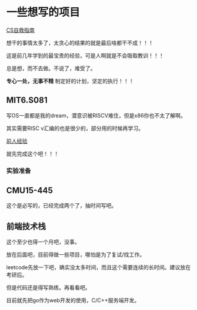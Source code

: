 # 一些想写的项目

[CS自救指南](https://csdiy.wiki/)         



想干的事情太多了，太贪心的结果的就是最后啥都干不成！！！



这是前几年学到的最宝贵的经验，可是人啊就是不会吸取教训！！！



总是想，而不去做。不说了，难受了。



**专心一处，无事不精**          制定好的计划，坚定的执行！！！



## MIT6.S081

写OS一直都是我的dream，潜意识被RISCV难住，但是x86你也不太了解啊。



其实需要RISC v汇编的也是很少的，部分用的时候再学习。

[前人经验](http://doraemonzzz.com/2021/07/20/2021-7-20-MIT-6.S081-Operating-System-Enginerring-%E5%AE%9E%E9%AA%8C%E7%8E%AF%E5%A2%83%E9%85%8D%E7%BD%AE/)             



就先完成这个吧！！！

### 实验准备









## CMU15-445

这个是必写的，已经完成两个了，抽时间写吧。



## 前端技术栈

这个至少也得一个月吧，没事。



放在后面吧，目前得做一些项目，哪怕是为了复试/找工作。



leetcode先放一下吧，确实没太多时间，而且这个需要连续的长时间。建议放在考研后。



但是代码还是得写熟练。再看看吧。          



目前就先把go作为web开发的使用，C/C++服务端开发。